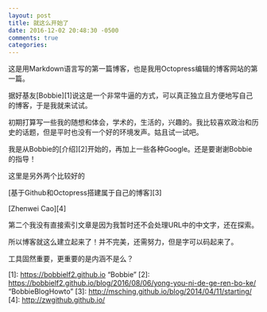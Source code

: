 ```yaml
---
layout: post
title: 就这么开始了
date: 2016-12-02 20:48:30 -0500
comments: true
categories: 
---
```

这是用Markdown语言写的第一篇博客，也是我用Octopress编辑的博客网站的第一篇。

据好基友[Bobbie][1]说这是一个非常牛逼的方式，可以真正独立且方便地写自己的博客，于是我就来试试。

初期打算写一些我的随想和体会，学术的，生活的，兴趣的。我比较喜欢政治和历史的话题，但是平时也没有一个好的环境发声。姑且试一试吧。

我是从Bobbie的[介绍][2]开始的，再加上一些各种Google。还是要谢谢Bobbie的指导！

这里是另外两个比较好的

[基于Github和Octopress搭建属于自己的博客][3]

[Zhenwei Cao][4]

第二个我没有直接索引文章是因为我暂时还不会处理URL中的中文字，还在探索。

所以博客就这么建立起来了！并不完美，还需努力，但是字可以码起来了。

工具固然重要，更重要的是内涵不是么？



[1]: https://bobbielf2.github.io    “Bobbie”
[2]: https://bobbielf2.github.io/blog/2016/08/06/yong-you-ni-de-ge-ren-bo-ke/       “BobbieBlogHowto”
[3]: http://msching.github.io/blog/2014/04/11/starting/
[4]: http://zwgithub.github.io/